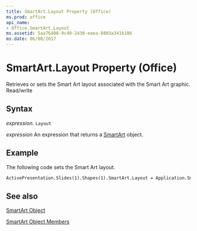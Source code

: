 ```yaml
---
title: SmartArt.Layout Property (Office)
ms.prod: office
api_name:
- Office.SmartArt.Layout
ms.assetid: 5aa76408-9c49-2430-eaea-8893a341b106
ms.date: 06/08/2017
---
```



# SmartArt.Layout Property (Office)

Retrieves or sets the Smart Art layout associated with the Smart Art graphic. Read/write


## Syntax

 _expression_. `Layout`

 _expression_ An expression that returns a [SmartArt](./Office.SmartArt.md) object.


## Example

The following code sets the Smart Art layout.


```vb
ActivePresentation.Slides(1).Shapes(1).SmartArt.Layout = Application.SmartArtLayouts(1)
```


## See also


[SmartArt Object](Office.SmartArt.md)



[SmartArt Object Members](./overview/smartart-members-office.md)

